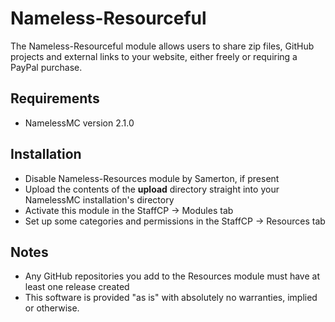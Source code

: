 # Nameless-Resourceful
The Nameless-Resourceful module allows users to share zip files, GitHub projects and external links to your website, either freely or requiring a PayPal purchase.

## Requirements
- NamelessMC version 2.1.0

## Installation
- Disable Nameless-Resources module by Samerton, if present
- Upload the contents of the **upload** directory straight into your NamelessMC installation's directory
- Activate this module in the StaffCP -> Modules tab
- Set up some categories and permissions in the StaffCP -> Resources tab

## Notes
- Any GitHub repositories you add to the Resources module must have at least one release created
- This software is provided "as is" with absolutely no warranties, implied or otherwise.
